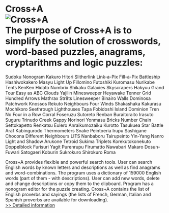 # Cross+A<br />![Cross+A](https://mycommerce.akamaized.net/api/pimages/P139452/BIG/139452.PNG)<br />The purpose of Cross+A is to simplify the solution of crosswords, word-based puzzles, anagrams, cryptarithms and logic puzzles:

Sudoku
Nonogram
Kakuro
Hitori
Slitherlink
Link-a-Pix
Fill-a-Pix
Battleship
Hashiwokakero
Masyu
Light Up
Fillomino
Futoshiki
Kuromasu
Nurikabe
Tents
KenKen
Hidato
Numbrix
Shikaku
Galaxies
Skyscrapers
Hakyuu
Grand Tour
Easy as ABC
Clouds
Yajilin
Minesweeper
Heyawake
Tenner Grid
Hundred
Arrows
Mathrax
Str8ts
Linesweeper
Binairo
Walls
Dominosa
Patchwork
Knossos
Rekuto
Neighbours
Four Winds
Shakashaka
Kakurasu
Mochikoro
Seethrough
Lighthouses
Tapa
Fobidoshi
Island
Dominion
Tren
No Four in a Row
Corral
Foseruzu
Sutoreto
Renban
Buraitoraito
Irasuto
Suguru
Trinudo
Creek
Gappy
Norinori
Yonmasu
Bricks
Number Chain
Settokapetto
Renkatsu
Eulero
Anraikumozaiku
Kurotto
Tasukuea
Star Battle
Araf
Kabingurodo
Thermometers
Snake
Peintoeria
Irupu
Sashigane
Chocona
Different Neighbours
LITS
Nanbaboru
Tairupeinto
Yin-Yang
Nanro
Light and Shadow
Arukone
Tetroid
Sukima
Triplets
Korekutokonekuto
Doppelblock
Furisuri
Yagit
Purenrupu
Firumatto
Nawabari
Makaro
Dosun-Fuwari
Satogaeri
Koburin
Sukrokuro
Shirokuro
Roma

Cross+A provides flexible and powerful search tools. User can search English words by known letters and descriptions as well as find anagrams and word-combinations. The program uses a dictionary of 159000 English words (part of them - with descriptions). User can add new words, delete and change descriptions or copy them to the clipboard. Program has a nonogram editor for the puzzle creating. Cross+A contains the list of English proverbs and sayings (the lists of French, German, Italian and Spanish proverbs are available for downloading).<br />[>> Detailed information](https://secure.shareit.com/shareit/product.html?productid=139452&affiliateid=200057808)